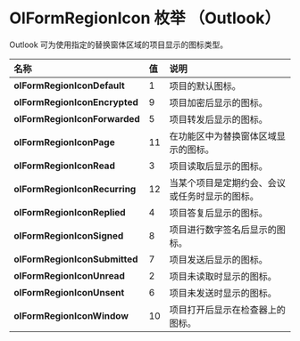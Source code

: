 
# OlFormRegionIcon 枚举 （Outlook）

Outlook 可为使用指定的替换窗体区域的项目显示的图标类型。



|**名称**|**值**|**说明**|
|:-----|:-----|:-----|
|**olFormRegionIconDefault**|1|项目的默认图标。|
|**olFormRegionIconEncrypted**|9|项目加密后显示的图标。|
|**olFormRegionIconForwarded**|5|项目转发后显示的图标。|
|**olFormRegionIconPage**|11|在功能区中为替换窗体区域显示的图标。|
|**olFormRegionIconRead**|3|项目读取后显示的图标。|
|**olFormRegionIconRecurring**|12|当某个项目是定期约会、会议或任务时显示的图标。|
|**olFormRegionIconReplied**|4|项目答复后显示的图标。|
|**olFormRegionIconSigned**|8|项目进行数字签名后显示的图标。|
|**olFormRegionIconSubmitted**|7|项目发送后显示的图标。|
|**olFormRegionIconUnread**|2|项目未读取时显示的图标。|
|**olFormRegionIconUnsent**|6|项目未发送时显示的图标。|
|**olFormRegionIconWindow**|10|项目打开后显示在检查器上的图标。|
